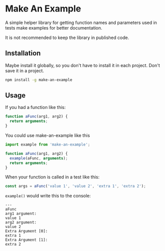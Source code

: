 # Make An Example

A simple helper library for getting function names and parameters used in tests make examples for better documentation.

It is not recommended to keep the library in published code.

## Installation

Maybe install it globally, so you don't have to install it in each project. Don't save it in a project.

```sh
npm install -g make-an-example
```

## Usage

If you had a function like this:

```js
function aFunc(arg1, arg2) {
  return arguments;
}
```

You could use make-an-example like this

```js
import example from 'make-an-example';

function aFunc(arg1, arg2) {
  example(aFunc, arguments);
  return arguments;
}
```

When your function is called in a test like this:

```js
const args = aFunc('value 1', 'value 2', 'extra 1', 'extra 2');
```

`example()` would write this to the console:

```text
---
aFunc
arg1 argument:
value 1
arg2 argument:
value 2
Extra Argument [0]:
extra 1
Extra Argument [1]:
extra 2
```
